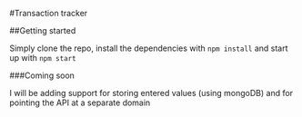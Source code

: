 #Transaction tracker

##Getting started

Simply clone the repo, install the dependencies with `npm install` and start up with `npm start`

###Coming soon

I will be adding support for storing entered values (using mongoDB) and for pointing the API at a separate domain